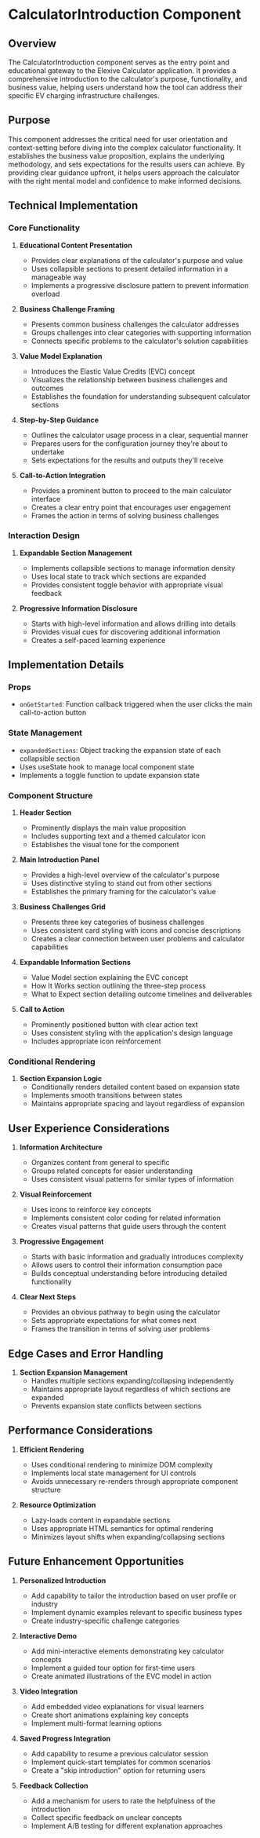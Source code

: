 # CalculatorIntroduction Component

## Overview

The CalculatorIntroduction component serves as the entry point and educational gateway to the Elexive Calculator application. It provides a comprehensive introduction to the calculator's purpose, functionality, and business value, helping users understand how the tool can address their specific EV charging infrastructure challenges.

## Purpose

This component addresses the critical need for user orientation and context-setting before diving into the complex calculator functionality. It establishes the business value proposition, explains the underlying methodology, and sets expectations for the results users can achieve. By providing clear guidance upfront, it helps users approach the calculator with the right mental model and confidence to make informed decisions.

## Technical Implementation

### Core Functionality

1. **Educational Content Presentation**
   - Provides clear explanations of the calculator's purpose and value
   - Uses collapsible sections to present detailed information in a manageable way
   - Implements a progressive disclosure pattern to prevent information overload

2. **Business Challenge Framing**
   - Presents common business challenges the calculator addresses
   - Groups challenges into clear categories with supporting information
   - Connects specific problems to the calculator's solution capabilities

3. **Value Model Explanation**
   - Introduces the Elastic Value Credits (EVC) concept
   - Visualizes the relationship between business challenges and outcomes
   - Establishes the foundation for understanding subsequent calculator sections

4. **Step-by-Step Guidance**
   - Outlines the calculator usage process in a clear, sequential manner
   - Prepares users for the configuration journey they're about to undertake
   - Sets expectations for the results and outputs they'll receive

5. **Call-to-Action Integration**
   - Provides a prominent button to proceed to the main calculator interface
   - Creates a clear entry point that encourages user engagement
   - Frames the action in terms of solving business challenges

### Interaction Design

1. **Expandable Section Management**
   - Implements collapsible sections to manage information density
   - Uses local state to track which sections are expanded
   - Provides consistent toggle behavior with appropriate visual feedback

2. **Progressive Information Disclosure**
   - Starts with high-level information and allows drilling into details
   - Provides visual cues for discovering additional information
   - Creates a self-paced learning experience

## Implementation Details

### Props

- `onGetStarted`: Function callback triggered when the user clicks the main call-to-action button

### State Management

- `expandedSections`: Object tracking the expansion state of each collapsible section
- Uses useState hook to manage local component state
- Implements a toggle function to update expansion state

### Component Structure

1. **Header Section**
   - Prominently displays the main value proposition
   - Includes supporting text and a themed calculator icon
   - Establishes the visual tone for the component

2. **Main Introduction Panel**
   - Provides a high-level overview of the calculator's purpose
   - Uses distinctive styling to stand out from other sections
   - Establishes the primary framing for the calculator's value

3. **Business Challenges Grid**
   - Presents three key categories of business challenges
   - Uses consistent card styling with icons and concise descriptions
   - Creates a clear connection between user problems and calculator capabilities

4. **Expandable Information Sections**
   - Value Model section explaining the EVC concept
   - How It Works section outlining the three-step process
   - What to Expect section detailing outcome timelines and deliverables

5. **Call to Action**
   - Prominently positioned button with clear action text
   - Uses consistent styling with the application's design language
   - Includes appropriate icon reinforcement

### Conditional Rendering

1. **Section Expansion Logic**
   - Conditionally renders detailed content based on expansion state
   - Implements smooth transitions between states
   - Maintains appropriate spacing and layout regardless of expansion

## User Experience Considerations

1. **Information Architecture**
   - Organizes content from general to specific
   - Groups related concepts for easier understanding
   - Uses consistent visual patterns for similar types of information

2. **Visual Reinforcement**
   - Uses icons to reinforce key concepts
   - Implements consistent color coding for related information
   - Creates visual patterns that guide users through the content

3. **Progressive Engagement**
   - Starts with basic information and gradually introduces complexity
   - Allows users to control their information consumption pace
   - Builds conceptual understanding before introducing detailed functionality

4. **Clear Next Steps**
   - Provides an obvious pathway to begin using the calculator
   - Sets appropriate expectations for what comes next
   - Frames the transition in terms of solving user problems

## Edge Cases and Error Handling

1. **Section Expansion Management**
   - Handles multiple sections expanding/collapsing independently
   - Maintains appropriate layout regardless of which sections are expanded
   - Prevents expansion state conflicts between sections

## Performance Considerations

1. **Efficient Rendering**
   - Uses conditional rendering to minimize DOM complexity
   - Implements local state management for UI controls
   - Avoids unnecessary re-renders through appropriate component structure

2. **Resource Optimization**
   - Lazy-loads content in expandable sections
   - Uses appropriate HTML semantics for optimal rendering
   - Minimizes layout shifts when expanding/collapsing sections

## Future Enhancement Opportunities

1. **Personalized Introduction**
   - Add capability to tailor the introduction based on user profile or industry
   - Implement dynamic examples relevant to specific business types
   - Create industry-specific challenge categories

2. **Interactive Demo**
   - Add mini-interactive elements demonstrating key calculator concepts
   - Implement a guided tour option for first-time users
   - Create animated illustrations of the EVC model in action

3. **Video Integration**
   - Add embedded video explanations for visual learners
   - Create short animations explaining key concepts
   - Implement multi-format learning options

4. **Saved Progress Integration**
   - Add capability to resume a previous calculator session
   - Implement quick-start templates for common scenarios
   - Create a "skip introduction" option for returning users

5. **Feedback Collection**
   - Add a mechanism for users to rate the helpfulness of the introduction
   - Collect specific feedback on unclear concepts
   - Implement A/B testing for different explanation approaches